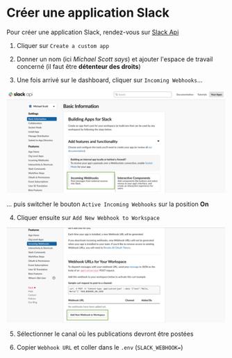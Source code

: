 # Créer une application Slack

Pour créer une application Slack, rendez-vous sur [Slack Api](https://api.slack.com/)

1. Cliquer sur `Create a custom app`
   
2. Donner un nom (ici *Michael Scott says*) et ajouter l'espace de travail concerné (il faut être **détenteur des droits**)

3. Une fois arrivé sur le dashboard, cliquer sur `Incoming Webhooks`...
   
![slack](slack_webhooks.png)

... puis switcher le bouton `Active Incoming Webhooks` sur la position **On**

4. Cliquer ensuite sur `Add New Webhook to Workspace`

![slack](slack_add_webhook.png)

5. Sélectionner le canal où les publications devront être postées 

6. Copier `Webhook URL` et coller dans le `.env` (`SLACK_WEBHOOK=`)